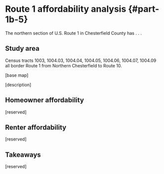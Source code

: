 # Route 1 affordability analysis  {#part-1b-5}

The northern section of U.S. Route 1 in Chesterfield County has . . .



## Study area

Census tracts 1003, 1004.03, 1004.04, 1004.05, 1004.06, 1004.07, 1004.09 all border Route 1 from Northern Chesterfield to Route 10.

[base map]

[description]

## Homeowner affordability

[reserved]



## Renter affordability

[reserved]

## Takeaways

[reserved]
